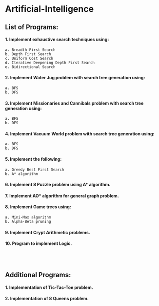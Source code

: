 # **Artificial-Intelligence**

## List of Programs:
#### 1. Implement exhaustive search techniques using:
    a. Breadth First Search
    b. Depth First Search
    c. Uniform Cost Search
    d. Iterative Deepening Depth First Search
    e. Bidirectional Search
#### 2. Implement Water Jug problem with search tree generation using:
    a. BFS
    b. DFS
#### 3. Implement Missionaries and Cannibals problem with search tree generation using:
    a. BFS
    b. DFS
#### 4. Implement Vacuum World problem with search tree generation using:
    a. BFS
    b. DFS
#### 5. Implement the following:
    a. Greedy Best First Search
    b. A* algorithm
#### 6. Implement 8 Puzzle problem using A* algorithm.
#### 7. Implement AO* algorithm for general graph problem.
#### 8. Implement Game trees using:
    a. Mini-Max algorithm
    b. Alpha-Beta pruning
#### 9. Implement Crypt Arithmetic problems.
#### 10. Program to implement Logic.

<br></br>

## Additional Programs:
#### 1. Implementation of Tic-Tac-Toe problem.
#### 2. Implementation of 8 Queens problem.

